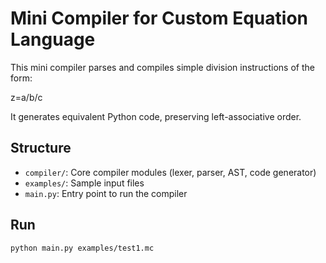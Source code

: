 # Mini Compiler for Custom Equation Language

This mini compiler parses and compiles simple division instructions of the form:

z=a/b/c


It generates equivalent Python code, preserving left-associative order.

## Structure

- `compiler/`: Core compiler modules (lexer, parser, AST, code generator)
- `examples/`: Sample input files
- `main.py`: Entry point to run the compiler

## Run

```bash
python main.py examples/test1.mc
